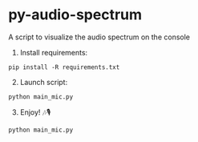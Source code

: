 # py-audio-spectrum
A script to visualize the audio spectrum on the console

1. Install requirements:

<code>pip install -R requirements.txt</code>

2. Launch script:

<code>python main_mic.py</code>

3. Enjoy! 🎶🎙️

<code>python main_mic.py</code>
